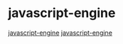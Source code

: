 # javascript-engine

[javascript-engine](https://github.com/quickjs-zh/QuickJS)
[javascript-engine](https://github.com/v8/v8)
